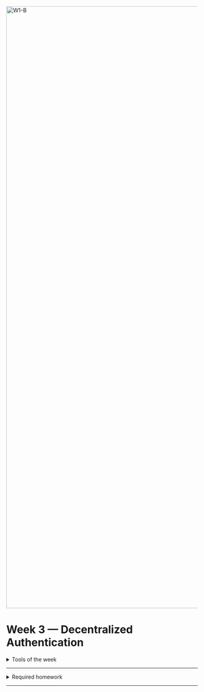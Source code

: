 <img width="1584" alt="W1-B" src="https://user-images.githubusercontent.com/123767474/224489595-4ae26e56-cc89-402e-94b5-be118180bac4.png">


# Week 3 — Decentralized Authentication

<details>

<summary>Tools of the week</summary>

- `Amazon Cognito`: It is a managed service provided by AWS that enables you to add user sign-up, sign-in, and access control to your web and mobile apps. One of the key features of Cognito is User Pools. <br> A user pool is a user directory in Cognito that allows you to create and manage a set of app users, including their sign-up, sign-in, and authentication details. It provides features such as user registration, authentication, and account recovery.

- `AWS Amplify`: It is a development platform offered by Amazon Web Services (AWS) that allows developers to quickly and easily create and deploy web and mobile applications. It provides a set of tools and services for building cloud-powered applications using popular frameworks like React, Angular, Vue, and more. Features include - Authentication, APIs, analytics and hosting.
 
</details>

---

<details>
<summary>Required homework</summary>
1.  Create a new user pool in Amazon cognito:

- Configure sign-in experience:
  - Provider types: Cognito user pool.
  - Cognito user pool sign-in options: Email.
- Configure security requirements:
  - Password policy mode: cruddur-user-poo
  - MFA enforcement: No MFA.
  - Self-service account recovery: Self-service account recovery.
  - Delivery method for user account recovery messages: Email only.
- Configure sign-up experience:
  - Self-registration: Enable Self-registration
  - Cognito-assisted verification and confirmation: Enable it.
  - Attributes to verify: Send email message, verify email address.
  - Keep original attribute value active when an update is pending : Enabled
  - Additional required attributes: name, preferred_username
- Configure message delivery:
  - Email provider: Send email with Cognito
- Integrate your app:

  - User pool name: cruddur-userpool
  - App type: Public client
  - App client name: cruddur
  - Client secret: Don't generate a client secret. 

      Review and create!

2.  Setting up cognito: <br/>

    - Install AWS amplify in `/frontend-react`:
      ```sh
      npm i aws-amplify --save
      ```
    - Go into `app.js`:
      ```js
      import { Amplify } from 'aws-amplify';
      Amplify.configure({
          "AWS_PROJECT_REGION": process.env.REACT_APP_AWS_PROJECT_REGION,
          "aws_cognito_region": process.env.REACT_APP_AWS_COGNITO_REGION,
          "aws_user_pools_id": process.env.REACT_APP_AWS_USER_POOLS_ID,
          "aws_user_pools_web_client_id": process.env.REACT_APP_CLIENT_ID,
          "oauth": {},
      Auth: {
          // We are not using an Identity Pool
          // identityPoolId: process.env.REACT_APP_IDENTITY_POOL_ID, // REQUIRED - Amazon Cognito Identity Pool ID
          region: process.env.REACT_APP_AWS_PROJECT_REGION,           REQUIRED - Amazon Cognito Region
          userPoolId: process.env.REACT_APP_AWS_USER_POOLS_ID,         // OPTIONAL - Amazon Cognito User Pool ID
          userPoolWebClientId: process.env.REACT_APP_CLIENT_ID,   // OPTIONAL - Amazon Cognito Web Client ID (26-char alphanumeric string)
      }
      });
      ```
    - Setup in `gitpod.yaml`:
      ```yaml
      REACT_APP_AWS_PROJECT_REGION: "$(AWS_DEFAULT_REGION)"
      REACT_APP_AWS_COGNITO_REGION: "$(AWS_DEFAULT_REGION)"
      REACT_APP_AWS_USER_POOLS_ID: "user_pool_id"
      REACT_APP_CLIENT_ID: "app_client_id"
      ```
    - Conditionally show components based on logged in or logged out: <br/>

      Go to `HomeFeedPage.js`

      ```js
      import { Auth } from "aws-amplify";

      //Replace check auth function

      // check if we are authenticated
      const checkAuth = async () => {
        Auth.currentAuthenticatedUser({
          // Optional, By default is false.
          // If set to true, this call will send a
          // request to Cognito to get the latest user data
          bypassCache: false,
        })
          .then((user) => {
            console.log("user", user);
            return Auth.currentAuthenticatedUser();
          })
          .then((cognito_user) => {
            setUser({
              display_name: cognito_user.attributes.name,
              handle: cognito_user.attributes.preferred_username,
            });
          })
          .catch((err) => console.log(err));
      };
      ```

    - Update `ProfileInfo.js`:

      ```js
      //TODO Authentication, :
      import { Auth } from "aws-amplify";

      //replace const signOut
      const signOut = async () => {
        try {
          await Auth.signOut({ global: true });
          window.location.href = "/";
        } catch (error) {
          console.log("error signing out: ", error);
        }
      };
      ```

3.  Implementing Custom Signin Page:

    - Go to `src/pages/SigninPage.js`:

      ```js
      //TODO authentication
      //replace cookie with
      import { Auth } from "aws-amplify";

      //Replace onsubmit function
      const onsubmit = async (event) => {
        setErrors("");
        event.preventDefault();
        Auth.signIn(email, password)
          .then((user) => {
            console.log("user", user);
            localStorage.setItem(
              "access_token",
              user.signInUserSession.accessToken.jwtToken
            );
            window.location.href = "/";
          })
          .catch((error) => {
            if (error.code == "UserNotConfirmedException") {
              window.location.href = "/confirm";
            }
            setErrors("")(error.message);
          });
        return false;
      };
      ```

    - Go into cognito console and create user inside the the usergroup:
      - Alias attributes used to sign in: Enable Email
      - User name: spacecadet
      - Email address: asthaghosh.it @gmail.com
      - Password: Test#1234

    Note: we were unable to confirm the identity if the user through console we will use cli instead:

    ```sh
    aws cognito-idp admin-set-user-password --username spacecadet --password Test#1234 --user-pool-id [tbd] --permanent
    ```

4.  Implementing Custom Signup Page:

    - Go to `src/pages/SignupPage.js`:

      ```js
      //TODO authentication
      //replace cookie with
      import { Auth } from "aws-amplify";

      //Replace onsubmit function

      const onsubmit = async (event) => {
        event.preventDefault();
        setErrors("");
        try {
          const { user } = await Auth.signUp({
            username: email,
            password: password,
            attributes: {
              name: name,
              email: email,
              preferred_username: username,
            },
            autoSignIn: {
              // optional - enables auto sign in after user is confirmed
              enabled: true,
            },
          });
          console.log(user);
          window.location.href = `/confirm?email=${email}`;
        } catch (error) {
          console.log(error);
          setErrors(error.message);
        }
        return false;
      };
      ```

5.  Implementing Custom Conformation Page:

    - Go to `src/pages/ConformationPage.js`:

      ```js
      //TODO authentication
      //replace cookie with
      import { Auth } from "aws-amplify";

      //Replace the resend code
      const resend_code = async (event) => {
        setErrors("");
        try {
          await Auth.resendSignUp(email);
          console.log("code resent successfully");
          setCodeSent(true);
        } catch (err) {
          // does not return a code
          // does cognito always return english
          // for this to be an okay match?
          console.log(err);
          if (err.message == "Username cannot be empty") {
            setcognitoErrors(
              "You need to provide an email in order to send Resend Activation Code"
            );
          } else if (err.message == "Username/client id combination not found.") {
            setcognitoErrors("Email is invalid or cannot be found.");
          }
        }
      };

      //replace the onsubmit
      const onsubmit = async (event) => {
        event.preventDefault();
        setErrors("");
        try {
          await Auth.confirmSignUp(email, code);
          window.location.href = "/";
        } catch (error) {
          setErrors(error.message);
        }
        return false;
      };
      ```

6.  Implementing Custom Recovery Page:

    - Go to `src/pages/RecoveryPage.js`:

      ```js
      import { Auth } from "aws-amplify";

      const onsubmit_send_code = async (event) => {
        event.preventDefault();
        setErrors("");
        Auth.forgotPassword(username)
          .then((data) => setFormState("confirm_code"))
          .catch((err) => setErrors(err.message));
        return false;
      };
      const onsubmit_confirm_code = async (event) => {
        event.preventDefault();
        setErrors("");
        if (password == passwordAgain) {
          Auth.forgotPasswordSubmit(username, code, password)
            .then((data) => setFormState("success"))
            .catch((err) => setErrors(err.message));
        } else {
          setCognitoErrors("Passwords do not match");
        }
        return false;
      };
      ```

7.  Cognito JWT Server side Verification:

    - Go to `src/pages/HomeFeedPage.js`:
      ```js
      // paste the code below above method: "GET" });
      headers: {
        Authorization: `Bearer ${localStorage.getItem("access_token")}`
      },
      ```
    - Get the header request in backend-flask, got to `app.py`:

      ```python
      # import library
      import sys

      #Modify cors
      cors = CORS(
        app,
        resources={r"/api/*": {"origins": origins}},
        headers=['Content-Type', 'Authorization'],
        expose_headers='Authorization',
        methods="OPTIONS,GET,HEAD,POST"
      )
      #To check if the token is being passed along
      #Add in def data_home():
      app.logger.debug('AUTH HEADER');
      app.logger.debug(AUTH HEADER);
      app.logger.debug(
        request.headers.get('Authorization')
      )
      #data = HomeActivities.run() #Logger = LOGGER
      #return data, 200
      #Once checked remove the part
      ```

    - Make a new folder and file as such `backend-flask/lib/cognito_jwt_token.py`:

      ```py
        import time
        import requests
        from jose import jwk, jwt
        from jose.exceptions import JOSEError
        from jose.utils import base64url_decode

        class FlaskAWSCognitoError(Exception):
            pass


        class TokenVerifyError(Exception):
          pass
          def extract_access_token(request_headers):
                access_token = None
                auth_header = request_headers.get("Authorization")
                if auth_header and " " in auth_header:
                    _, access_token = auth_header.split()
                return access_token


        class CognitoJwtToken:
            def __init__(self, user_pool_id, user_pool_client_id, region, request_client=None):
                self.region = region
                if not self.region:
                    raise FlaskAWSCognitoError("No AWS region provided")
                self.user_pool_id = user_pool_id
                self.user_pool_client_id = user_pool_client_id
                self.claims = None
                if not request_client:
                    self.request_client = requests.get
                else:
                    self.request_client = request_client
                self._load_jwk_keys()

            def _load_jwk_keys(self):
                keys_url = f"https://cognito-idp.{self.region}.amazonaws.com/{self.user_pool_id}/.well-known/jwks.json"
                try:
                    response = self.request_client(keys_url)
                    self.jwk_keys = response.json()["keys"]
                except requests.exceptions.RequestException as e:
                    raise FlaskAWSCognitoError(str(e)) from e

            @staticmethod
            def _extract_headers(token):
                try:
                    headers = jwt.get_unverified_headers(token)
                    return headers
                except JOSEError as e:
                    raise TokenVerifyError(str(e)) from e

            def _find_pkey(self, headers):
                kid = headers["kid"]
                # search for the kid in the downloaded public keys
                key_index = -1
                for i in range(len(self.jwk_keys)):
                    if kid == self.jwk_keys[i]["kid"]:
                        key_index = i
                        break
                if key_index == -1:
                    raise TokenVerifyError("Public key not found in jwks.json")
                return self.jwk_keys[key_index]

            @staticmethod
            def _verify_signature(token, pkey_data):
                try:
                    # construct the public key
                    public_key = jwk.construct(pkey_data)
                except JOSEError as e:
                    raise TokenVerifyError(str(e)) from e
                # get the last two sections of the token,
                # message and signature (encoded in base64)
                message, encoded_signature = str(token).rsplit(".", 1)
                # decode the signature
                decoded_signature = base64url_decode(encoded_signature.encode("utf-8"))
                # verify the signature
                if not public_key.verify(message.encode("utf8"), decoded_signature):
                    raise TokenVerifyError("Signature verification failed")

            @staticmethod
            def _extract_claims(token):
                try:
                    claims = jwt.get_unverified_claims(token)
                    return claims
                except JOSEError as e:
                    raise TokenVerifyError(str(e)) from e

            @staticmethod
            def _check_expiration(claims, current_time):
                if not current_time:
                    current_time = time.time()
                if current_time > claims["exp"]:
                    raise TokenVerifyError("Token is expired")  # probably another exception

            def _check_audience(self, claims):
                # and the Audience  (use claims['client_id'] if verifying an access token)
                audience = claims["aud"] if "aud" in claims else claims["client_id"]
                if audience != self.user_pool_client_id:
                    raise TokenVerifyError("Token was not issued for this audience")

            def verify(self, token, current_time=None):
                """ https://github.com/awslabs/aws-support-tools/blob/master/Cognito/decode-verify-jwt/decode-verify-jwt.py """
                if not token:
                    raise TokenVerifyError("No token provided")

                headers = self._extract_headers(token)
                pkey_data = self._find_pkey(headers)
                self._verify_signature(token, pkey_data)

                claims = self._extract_claims(token)
                self._check_expiration(claims, current_time)
                self._check_audience(claims)

                self.claims = claims
                return claims
      ```

    - Add envars in `docker-compose.yml`:
      ```yml
      AWS_COGNITO_USER_POOL_ID = "eu-west-1_XXX"
      AWS_COGNITO_USER_POOL_CLIENT_ID= "YYY"
      ```
    - Go to `app.py`, paste:

      ```py
      from lib.cognito_jwt_token import CognitoJwtToken, extract_access_token, TokenVerifyError

      #app = Flask(__name__)

      cognito_jwt_token =  CognitoJwtToken(
        user_pool_id=os.getenv("AWS_COGNITO_USER_POOL_ID"),
        user_pool_client_id=os.getenv("AWS_COGNITO_USER_POOL_CLIENT_ID"),
        region=os.getenv("AWS_DRFAULT_REGION"),
      )

      #def data_home():
        access_token = extract_access_token(request.headers)
        try:
            claims = cognito_jwt_token.verify(access_token)
            #authenticated request
            app.logger.debug("authenticated")
            app.logger.debug('claims')
            app.logger.debug(claims['username'])
            data = HomeActivities.run(cognito_user_id=claims['username'])
        except TokenVerifyError as e:
            #unauthenticated request
          app.logger.debug(e)
          app.logger.debug("unauthenticated")
      ```

    - Go to `services/home_activities.py`:

      ```py

          def run(cognito_user_id=None):

          #'replies': []
          #}
          #]
            if cognito_user_id != None:
              extra_crud = {
                'uuid': '248959df-3079-4947-b847-9e0892d1bab4',
                'handle':  'Wabisabi',
                'message': 'Finding beauty in the imperfection and impermanence of things.',
                'created_at': (now - timedelta(hours=1)).isoformat(),
                'expires_at': (now + timedelta(hours=12)).isoformat(),
                'likes': 90,
                'replies': []
              }

              results.insert(0,extra_crud)

      #span.set_attribute("app.result_length", len(results))
      #return results
      ```

    - Go to `src/components/Profileinfo.js`:
      ```js
      //try {
      //await Auth.signOut({ global: true });
      //window.location.href = "/"
      localStorage.removeItem("access_token");
      //} catch (error) {
      //console.log('error signing out: ', error);
      //}
      ```
      After login we would see something like this: 
      ![week_3](https://user-images.githubusercontent.com/123767474/224489434-3dc023dd-4dd9-49a0-a09a-756ef93b7904.png)
</details>

---
